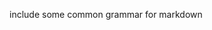include some common grammar for markdown         
            
       
    
       
         
       
       
  
    
 
  
 
